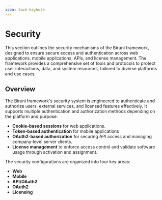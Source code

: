 ```yaml
---
icon: lock-keyhole
---
```


# Security

This section outlines the security mechanisms of the Biruni framework, designed to ensure secure access and authentication across web applications, mobile applications, APIs, and license management. The framework provides a comprehensive set of tools and protocols to protect user interactions, data, and system resources, tailored to diverse platforms and use cases.

## Overview

The Biruni framework's security system is engineered to authenticate and authorize users, external services, and licensed features effectively. It supports multiple authentication and authorization methods depending on the platform and purpose:

* **Cookie-based sessions** for web applications.
* **Token-based authentication** for mobile applications
* **OAuth2-based authorization** for securing API access and managing company-level server clients.
* **License management** to enforce access control and validate software usage through activation and assignment.

The security configurations are organized into four key areas:&#x20;

* **Web**
* **Mobile**&#x20;
* **API/OAuth2**
* **OAuth2**&#x20;
* **Licensing**

